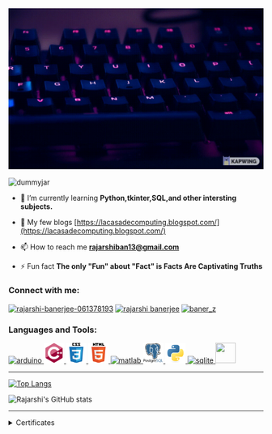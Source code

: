 <img src="https://github.com/Dummyjar/Dummyjar/blob/main/g.gif">

<p align="left"> <img src="https://komarev.com/ghpvc/?username=dummyjar&label=Profile%20views&color=0e75b6&style=flat" alt="dummyjar" /> </p>

<!--<p align="left"> <a href="https://github.com/ryo-ma/github-profile-trophy"><img src="https://github-profile-trophy.vercel.app/?username=dummyjar" alt="dummyjar" /></a> </p>
-->
- 🌱 I’m currently learning **Python,tkinter,SQL,and other intersting subjects.**

- 📝 My few blogs [https://lacasadecomputing.blogspot.com/](https://lacasadecomputing.blogspot.com/)

- 📫 How to reach me **rajarshiban13@gmail.com**

- ⚡ Fun fact **The only "Fun" about "Fact" is Facts Are Captivating Truths**

<h3 align="left">Connect with me:</h3>
<p align="left">
<a href="https://linkedin.com/in/rajarshi-banerz" target="blank"><img align="center" src="https://raw.githubusercontent.com/rahuldkjain/github-profile-readme-generator/master/src/images/icons/Social/linked-in-alt.svg" alt="rajarshi-banerjee-061378193" height="30" width="40" /></a>
<a href="https://fb.com/rajarshi.banerjee.988" target="blank"><img align="center" src="https://raw.githubusercontent.com/rahuldkjain/github-profile-readme-generator/master/src/images/icons/Social/facebook.svg" alt="rajarshi banerjee" height="30" width="40" /></a>
<a href="https://instagram.com/__banerz__.py" target="blank"><img align="center" src="https://raw.githubusercontent.com/rahuldkjain/github-profile-readme-generator/master/src/images/icons/Social/instagram.svg" alt="baner_z" height="30" width="40" /></a>
</p>

<h3 align="left">Languages and Tools:</h3>
<p align="left"> <a href="https://www.arduino.cc/" target="_blank"> <img src="https://cdn.worldvectorlogo.com/logos/arduino-1.svg" alt="arduino" width="40" height="40"/> </a> <a href="https://www.w3schools.com/cpp/" target="_blank"> <img src="https://raw.githubusercontent.com/devicons/devicon/master/icons/cplusplus/cplusplus-original.svg" alt="cplusplus" width="40" height="40"/> </a> <a href="https://www.w3schools.com/css/" target="_blank"> <img src="https://raw.githubusercontent.com/devicons/devicon/master/icons/css3/css3-original-wordmark.svg" alt="css3" width="40" height="40"/> </a> <a href="https://www.w3.org/html/" target="_blank"> <img src="https://raw.githubusercontent.com/devicons/devicon/master/icons/html5/html5-original-wordmark.svg" alt="html5" width="40" height="40"/> </a> <a href="https://www.mathworks.com/" target="_blank"> <img src="https://upload.wikimedia.org/wikipedia/commons/2/21/Matlab_Logo.png" alt="matlab" width="40" height="40"/> </a> <a href="https://www.postgresql.org" target="_blank"> <img src="https://raw.githubusercontent.com/devicons/devicon/master/icons/postgresql/postgresql-original-wordmark.svg" alt="postgresql" width="40" height="40"/> </a> <a href="https://www.python.org" target="_blank"> <img src="https://raw.githubusercontent.com/devicons/devicon/master/icons/python/python-original.svg" alt="python" width="40" height="40"/> </a> <a href="https://www.sqlite.org/" target="_blank"> <img src="https://www.vectorlogo.zone/logos/sqlite/sqlite-icon.svg" alt="sqlite" width="40" height="40"/> </a> 
<img src="https://user-images.githubusercontent.com/55054089/122890255-26bad900-d361-11eb-9bce-e3943f752308.png" width=40 height =40></p>

***

[![Top Langs](https://github-readme-stats.vercel.app/api/top-langs/?username=dummyjar&langs_count=8)](https://github.com/dummyjar/github-readme-stats)

![Rajarshi's GitHub stats](https://github-readme-stats.vercel.app/api?username=dummyjar&show_icons=true&theme=radical)

***

<details>
  <summary> Certificates </summary>

  ![UC-9389d6a0-399d-42bc-a6e4-0dd2b4b4e8c6](https://user-images.githubusercontent.com/55054089/125966526-a9ad515a-35ce-4349-89cd-8e315e3eba16.jpg)
![UC-0cd50f15-5ac7-416c-abcc-9c80a0981ffd](https://user-images.githubusercontent.com/55054089/125967358-e9d648d4-9235-43d0-95e6-c6fc62801634.jpg)
![UC-a9d6a113-56e7-48e3-b209-8f49caf66f2d](https://user-images.githubusercontent.com/55054089/125967376-76e246f8-e825-4c17-bde6-cecece6cff37.jpg)
![5e948824a6de41819a900da7cbb98d35-0001](https://user-images.githubusercontent.com/55054089/125974544-8202e8f5-046c-40de-bf2e-eedd350bbef9.jpg)
![UC-d8e4bdfd-6c52-4422-beaa-1549cb9e7171](https://user-images.githubusercontent.com/55054089/125974749-7a0e5521-5d0e-4485-940c-2c5402875381.jpg)


  
</details>

